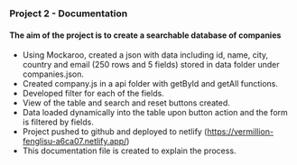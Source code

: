 ### Project 2 - Documentation

#### The aim of the project is to create a searchable database of companies
* Using Mockaroo, created a json with data including id, name, city, country and email (250 rows and 5 fields) stored in data folder under companies.json.
* Created company.js in a api folder with getById and getAll functions.
* Developed filter for each of the fields.
* View of the table and search and reset buttons created.
* Data loaded dynamically into the table upon button action and the form is filtered by fields.
* Project pushed to github and deployed to netlify (https://vermillion-fenglisu-a6ca07.netlify.app/)
* This documentation file is created to explain the process.
